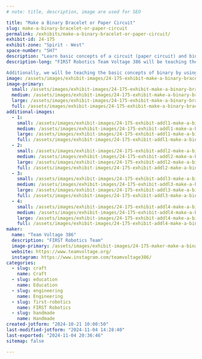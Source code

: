 ```yaml
---
# note: title, description, image are used for SEO

title: "Make a Binary Bracelet or Paper Circuit"
slug: make-a-binary-bracelet-or-paper-circuit
permalink: /exhibits/make-a-binary-bracelet-or-paper-circuit/
exhibit-id: 24-175
exhibit-zone: "Spirit - West"
space-number: "SH7"
description: "Learn basic concepts of a circuit (paper circuit) and binary (binary initials bracelet) "
description-long: "FIRST Robotics Team Voltage 386 will be teaching the basic concepts of a circuit through our paper circuits. These consist of a paper template, button battery, LEDs, and copper tape to make a design light up! After our students guide you through the process, you can take it home!

Additionally, we will be teaching the basic concepts of binary by using black and white beads to represent 1s and 0s. You can then translate your initials into ASCII and create a bracelet to wear around the Faire! "
image: /assets/images/exhibit-images/24-175-exhibit-make-a-binary-bracelet-or-paper-circuit-screenshot-20241021-095240-gmail-large.jpg
image-primary: 
  small: /assets/images/exhibit-images/24-175-exhibit-make-a-binary-bracelet-or-paper-circuit-screenshot-20241021-095240-gmail-small.jpg
  medium: /assets/images/exhibit-images/24-175-exhibit-make-a-binary-bracelet-or-paper-circuit-screenshot-20241021-095240-gmail-medium.jpg
  large: /assets/images/exhibit-images/24-175-exhibit-make-a-binary-bracelet-or-paper-circuit-screenshot-20241021-095240-gmail-large.jpg
  full: /assets/images/exhibit-images/24-175-exhibit-make-a-binary-bracelet-or-paper-circuit-screenshot-20241021-095240-gmail-full.jpg
additional-images: 
  - 1:
    small: /assets/images/exhibit-images/24-175-exhibit-addl1-make-a-binary-bracelet-or-paper-circuit-screenshot-20241021-095256-gmail-small.jpg
    medium: /assets/images/exhibit-images/24-175-exhibit-addl1-make-a-binary-bracelet-or-paper-circuit-screenshot-20241021-095256-gmail-medium.jpg
    large: /assets/images/exhibit-images/24-175-exhibit-addl1-make-a-binary-bracelet-or-paper-circuit-screenshot-20241021-095256-gmail-large.jpg
    full: /assets/images/exhibit-images/24-175-exhibit-addl1-make-a-binary-bracelet-or-paper-circuit-screenshot-20241021-095256-gmail-full.jpg
  - 2:
    small: /assets/images/exhibit-images/24-175-exhibit-addl2-make-a-binary-bracelet-or-paper-circuit-screenshot-20241021-095358-gmail-small.jpg
    medium: /assets/images/exhibit-images/24-175-exhibit-addl2-make-a-binary-bracelet-or-paper-circuit-screenshot-20241021-095358-gmail-medium.jpg
    large: /assets/images/exhibit-images/24-175-exhibit-addl2-make-a-binary-bracelet-or-paper-circuit-screenshot-20241021-095358-gmail-large.jpg
    full: /assets/images/exhibit-images/24-175-exhibit-addl2-make-a-binary-bracelet-or-paper-circuit-screenshot-20241021-095358-gmail-full.jpg
  - 3:
    small: /assets/images/exhibit-images/24-175-exhibit-addl3-make-a-binary-bracelet-or-paper-circuit-screenshot-20241021-095333-gmail-small.jpg
    medium: /assets/images/exhibit-images/24-175-exhibit-addl3-make-a-binary-bracelet-or-paper-circuit-screenshot-20241021-095333-gmail-medium.jpg
    large: /assets/images/exhibit-images/24-175-exhibit-addl3-make-a-binary-bracelet-or-paper-circuit-screenshot-20241021-095333-gmail-large.jpg
    full: /assets/images/exhibit-images/24-175-exhibit-addl3-make-a-binary-bracelet-or-paper-circuit-screenshot-20241021-095333-gmail-full.jpg
  - 4:
    small: /assets/images/exhibit-images/24-175-exhibit-addl4-make-a-binary-bracelet-or-paper-circuit-screenshot-20241021-095351-gmail-small.jpg
    medium: /assets/images/exhibit-images/24-175-exhibit-addl4-make-a-binary-bracelet-or-paper-circuit-screenshot-20241021-095351-gmail-medium.jpg
    large: /assets/images/exhibit-images/24-175-exhibit-addl4-make-a-binary-bracelet-or-paper-circuit-screenshot-20241021-095351-gmail-large.jpg
    full: /assets/images/exhibit-images/24-175-exhibit-addl4-make-a-binary-bracelet-or-paper-circuit-screenshot-20241021-095351-gmail-full.jpg
maker: 
  name: "Team Voltage 386"
  description: "FIRST Robotics Team"
  image-primary: /assets/images/exhibit-images/24-175-maker-make-a-binary-bracelet-or-paper-circuit-img-8060-medium.JPG
  website: https://www.teamvoltage.org/
  instagram: https://www.instagram.com/teamvoltage386/
categories: 
  - slug: craft
    name: Craft
  - slug: education
    name: Education
  - slug: engineering
    name: Engineering
  - slug: first-robotics
    name: FIRST Robotics
  - slug: handmade
    name: Handmade
created-jotform: "2024-10-21 10:00:50"
last-modified-jotform: "2024-11-04 14:28:40"
last-exported: "2024-11-04 20:36:46"
sitemap: false

---
```

